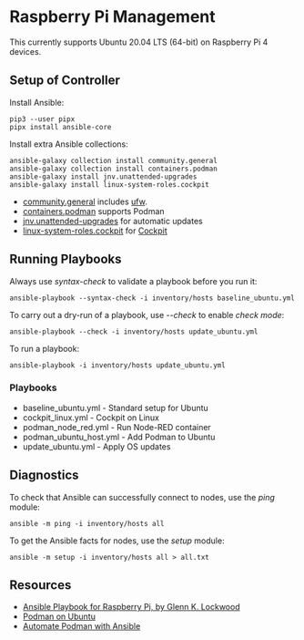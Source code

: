 # Raspberry Pi Management

This currently supports Ubuntu 20.04 LTS (64-bit) on Raspberry Pi 4 devices.

## Setup of Controller

Install Ansible:

    pip3 --user pipx
    pipx install ansible-core

Install extra Ansible collections: 

    ansible-galaxy collection install community.general
    ansible-galaxy collection install containers.podman
    ansible-galaxy install jnv.unattended-upgrades
    ansible-galaxy install linux-system-roles.cockpit

- [community.general](https://docs.ansible.com/ansible/latest/collections/community/general/index.html) includes [ufw](https://help.ubuntu.com/community/UFW).
- [containers.podman](https://docs.ansible.com/ansible/latest/collections/containers/podman/index.html) supports Podman
- [jnv.unattended-upgrades](https://galaxy.ansible.com/jnv/unattended-upgrades) for automatic updates
- [linux-system-roles.cockpit](https://galaxy.ansible.com/linux-system-roles/cockpit) for [Cockpit](https://cockpit-project.org/)

## Running Playbooks

Always use *syntax-check* to validate a playbook before you run it:

    ansible-playbook --syntax-check -i inventory/hosts baseline_ubuntu.yml

To carry out a dry-run of a playbook, use *--check* to enable *check mode*:

    ansible-playbook --check -i inventory/hosts update_ubuntu.yml

To run a playbook:

    ansible-playbook -i inventory/hosts update_ubuntu.yml

### Playbooks

- baseline_ubuntu.yml - Standard setup for Ubuntu
- cockpit_linux.yml - Cockpit on Linux
- podman_node_red.yml - Run Node-RED container
- podman_ubuntu_host.yml - Add Podman to Ubuntu
- update_ubuntu.yml - Apply OS updates

## Diagnostics

To check that Ansible can successfully connect to nodes, use the *ping* module:

    ansible -m ping -i inventory/hosts all

To get the Ansible facts for nodes, use the *setup* module:

    ansible -m setup -i inventory/hosts all > all.txt

## Resources

- [Ansible Playbook for Raspberry Pi, by Glenn K. Lockwood](https://github.com/glennklockwood/rpi-ansible)
- [Podman on Ubuntu](https://www.atlantic.net/dedicated-server-hosting/how-to-install-and-use-podman-on-ubuntu-20-04/)
- [Automate Podman with Ansible](https://www.redhat.com/sysadmin/automate-podman-ansible)
